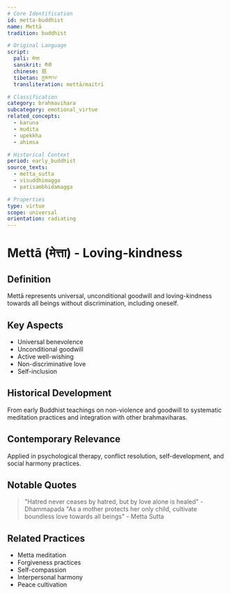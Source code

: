 ```yaml
---
# Core Identification
id: metta-buddhist
name: Mettā
tradition: buddhist

# Original Language
script:
  pali: मेत्ता
  sanskrit: मैत्री
  chinese: 慈
  tibetan: བྱམས་པ་
  transliteration: mettā/maitrī

# Classification
category: brahmavihara
subcategory: emotional_virtue
related_concepts:
  - karuna
  - mudita
  - upekkha
  - ahimsa

# Historical Context
period: early_buddhist
source_texts:
  - metta_sutta
  - visuddhimagga
  - patisambhidamagga

# Properties
type: virtue
scope: universal
orientation: radiating
---
```


# Mettā (मेत्ता) - Loving-kindness

## Definition
Mettā represents universal, unconditional goodwill and loving-kindness towards all beings without discrimination, including oneself.

## Key Aspects
- Universal benevolence
- Unconditional goodwill
- Active well-wishing
- Non-discriminative love
- Self-inclusion

## Historical Development
From early Buddhist teachings on non-violence and goodwill to systematic meditation practices and integration with other brahmaviharas.

## Contemporary Relevance
Applied in psychological therapy, conflict resolution, self-development, and social harmony practices.

## Notable Quotes
> "Hatred never ceases by hatred, but by love alone is healed" - Dhammapada
> "As a mother protects her only child, cultivate boundless love towards all beings" - Metta Sutta

## Related Practices
- Metta meditation
- Forgiveness practices
- Self-compassion
- Interpersonal harmony
- Peace cultivation